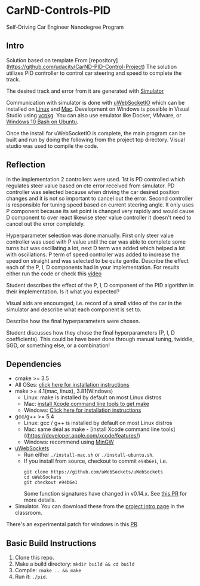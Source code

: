 # CarND-Controls-PID
Self-Driving Car Engineer Nanodegree Program
## Intro
Solution based on template From [repository] (https://github.com/udacity/CarND-PID-Control-Project)
The solution utilizes PID controller to control car steering and speed to complete the track. 

The desired track and error from it are generated with [Simulator](https://github.com/udacity/self-driving-car-sim/releases)

Communication with simulator is done with [uWebSocketIO](https://github.com/uWebSockets/uWebSockets) which can be installed on [Linux](install-ubuntu.sh) and [Mac](install-mac.sh). 
Development on Windows is possible in Visual Studio using [vcpkg](https://github.com/fkeidel/CarND-Term2-ide-profile-VisualStudio/tree/master/VisualStudio). You can also use emulator like Docker, VMware, or [Windows 10 Bash on Ubuntu](https://www.howtogeek.com/249966/how-to-install-and-use-the-linux-bash-shell-on-windows-10/).

Once the install for uWebSocketIO is complete, the main program can be built and run by doing the following from the project top directory. 
Visual studio was used to compile the code.

## Reflection

In the implementation 2 controllers were used. 1st is PD controlled which regulates steer value based on cte error received from simulator. PD controller was selected because when driving the car desired position changes and it is not so important to cancel out the error.
Second controller is responsible for tuning speed based on current steering angle. It only uses P component because its set point is changed very rapidly and would cause D component to over react likewise steer value controller it doesn't need to cancel out the error completely.

Hyperparameter selection was done manually. First only steer value controller was used with P value until the car was able to complete some turns but was oscillating a lot, next D term was added which helped a lot with oscillations. P term of speed controller was added to increase the speed on straight and was selected to be quite gentle. 
Describe the effect each of the P, I, D components had in your implementation. For results either run the code or check this [video](https://github.com/jakubkid/PID_control/blob/master/video/fullRun.wmv)
	

Student describes the effect of the P, I, D component of the PID algorithm in their implementation. Is it what you expected?

Visual aids are encouraged, i.e. record of a small video of the car in the simulator and describe what each component is set to.

Describe how the final hyperparameters were chosen.
	

Student discusses how they chose the final hyperparameters (P, I, D coefficients). This could be have been done through manual tuning, twiddle, SGD, or something else, or a combination!

## Dependencies

* cmake >= 3.5
 * All OSes: [click here for installation instructions](https://cmake.org/install/)
* make >= 4.1(mac, linux), 3.81(Windows)
  * Linux: make is installed by default on most Linux distros
  * Mac: [install Xcode command line tools to get make](https://developer.apple.com/xcode/features/)
  * Windows: [Click here for installation instructions](http://gnuwin32.sourceforge.net/packages/make.htm)
* gcc/g++ >= 5.4
  * Linux: gcc / g++ is installed by default on most Linux distros
  * Mac: same deal as make - [install Xcode command line tools]((https://developer.apple.com/xcode/features/)
  * Windows: recommend using [MinGW](http://www.mingw.org/)
* [uWebSockets](https://github.com/uWebSockets/uWebSockets)
  * Run either `./install-mac.sh` or `./install-ubuntu.sh`.
  * If you install from source, checkout to commit `e94b6e1`, i.e.
    ```
    git clone https://github.com/uWebSockets/uWebSockets 
    cd uWebSockets
    git checkout e94b6e1
    ```
    Some function signatures have changed in v0.14.x. See [this PR](https://github.com/udacity/CarND-MPC-Project/pull/3) for more details.
* Simulator. You can download these from the [project intro page](https://github.com/udacity/self-driving-car-sim/releases) in the classroom.

There's an experimental patch for windows in this [PR](https://github.com/udacity/CarND-PID-Control-Project/pull/3)

## Basic Build Instructions

1. Clone this repo.
2. Make a build directory: `mkdir build && cd build`
3. Compile: `cmake .. && make`
4. Run it: `./pid`. 

